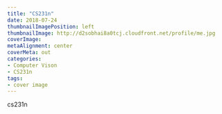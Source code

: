 ```yaml
---
title: "CS231n"
date: 2018-07-24
thumbnailImagePosition: left
thumbnailImage: http://d2sobhai8a0tcj.cloudfront.net/profile/me.jpg
coverImage:
metaAlignment: center
coverMeta: out
categories:
- Computer Vison
- CS231n
tags:
- cover image
---
```


cs231n

